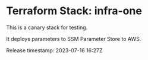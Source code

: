 # Terraform Stack: infra-one

This is a canary stack for testing.

It deploys parameters to SSM Parameter Store to AWS.

Release timestamp: 2023-07-16 16:27Z
